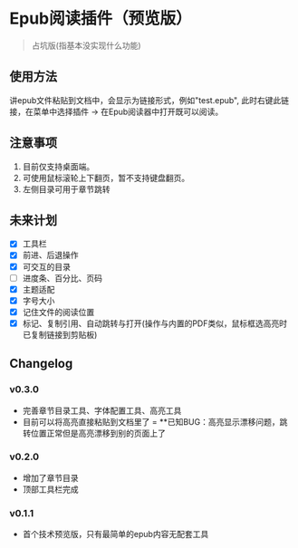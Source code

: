 # Epub阅读插件（预览版）

> 占坑版(指基本没实现什么功能)

## 使用方法

讲epub文件粘贴到文档中，会显示为链接形式，例如"test.epub", 此时右键此链接，在菜单中选择插件 -> 在Epub阅读器中打开既可以阅读。

## 注意事项

1. 目前仅支持桌面端。
2. 可使用鼠标滚轮上下翻页，暂不支持键盘翻页。
3. 左侧目录可用于章节跳转

## 未来计划

* [x] 工具栏
* [x] 前进、后退操作
* [x] 可交互的目录
* [ ] 进度条、百分比、页码
* [x] 主题适配
* [x] 字号大小
* [x] 记住文件的阅读位置
* [x] 标记、复制引用、自动跳转与打开(操作与内置的PDF类似，鼠标框选高亮时已复制链接到剪贴板)

## Changelog
### v0.3.0
+ 完善章节目录工具、字体配置工具、高亮工具
+ 目前可以将高亮直接粘贴到文档里了
= **已知BUG：高亮显示漂移问题，跳转位置正常但是高亮漂移到别的页面上了

### v0.2.0
+ 增加了章节目录
+ 顶部工具栏完成

### v0.1.1
+ 首个技术预览版，只有最简单的epub内容无配套工具